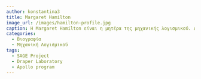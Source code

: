 ```yaml
---
author: konstantina3
title: Margaret Hamilton 
image_url: /images/hamilton-profile.jpg
caption: Η Margaret Hamilton είναι η μητέρα της μηχανικής λογισμικού. Δίπλα στη φωτογραφία της, παρουσιλαζεται όλος ο κώδικας για το λογισμικό πτήσης APOLLO που μας προσγείωσε στο φεγγάρι τον οποίο ανέπτυξε η ίδια μαζί με την ομάδα της. 
categories:
  - Βιογραφία 
  - Μηχανική Λογισμικού
tags:
  - SAGE Project
  - Draper Laboratory
  - Apollo program
---
```

